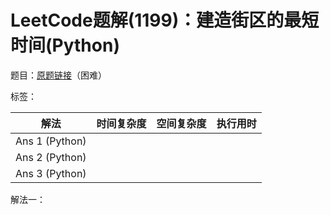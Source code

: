 # LeetCode题解(1199)：建造街区的最短时间(Python)

题目：[原题链接](https://leetcode-cn.com/problems/minimum-time-to-build-blocks/)（困难）

标签：

| 解法           | 时间复杂度 | 空间复杂度 | 执行用时 |
| -------------- | ---------- | ---------- | -------- |
| Ans 1 (Python) |            |            |          |
| Ans 2 (Python) |            |            |          |
| Ans 3 (Python) |            |            |          |

解法一：


